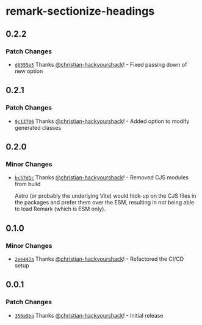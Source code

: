 # remark-sectionize-headings

## 0.2.2

### Patch Changes

- [`d8355e5`](https://github.com/christian-hackyourshack/npm/commit/d8355e519d8e5bffdf7354790a9fbf679d51ea1d) Thanks [@christian-hackyourshack](https://github.com/christian-hackyourshack)! - Fixed passing down of new option

## 0.2.1

### Patch Changes

- [`9c13796`](https://github.com/christian-hackyourshack/npm/commit/9c137968ebd8c3dbf348a70aac8ac0ada2a72bfc) Thanks [@christian-hackyourshack](https://github.com/christian-hackyourshack)! - Added option to modify generated classes

## 0.2.0

### Minor Changes

- [`bc57d1c`](https://github.com/christian-hackyourshack/npm/commit/bc57d1c1c561671a43b9ad0b776986a8604e101e) Thanks [@christian-hackyourshack](https://github.com/christian-hackyourshack)! - Removed CJS modules from build

  Astro (or probably the underlying Vite) would hick-up on the CJS files in the packages and prefer them over the ESM, resulting in not being able to load Remark (which is ESM only).

## 0.1.0

### Minor Changes

- [`2ee447a`](https://github.com/christian-hackyourshack/npm/commit/2ee447ad7631750c84ab69175aa7da134b3fb1f5) Thanks [@christian-hackyourshack](https://github.com/christian-hackyourshack)! - Refactored the CI/CD setup

## 0.0.1

### Patch Changes

- [`350a5ba`](https://github.com/christian-hackyourshack/npm/commit/350a5bac03c29467955a90ce055bb4219852dfe5) Thanks [@christian-hackyourshack](https://github.com/christian-hackyourshack)! - Initial release
